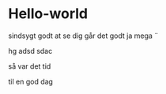 # Hello-world

sindsygt godt at se dig
går det godt ja
mega
¨

hg
adsd
sdac



så var det tid 


til en god dag
